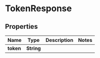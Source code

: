 

# TokenResponse


## Properties

Name | Type | Description | Notes
------------ | ------------- | ------------- | -------------
**token** | **String** |  | 



